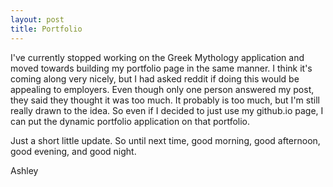```yaml
---
layout: post
title: Portfolio
---
```


I've currently stopped working on the Greek Mythology application and moved towards building my portfolio page in the same manner. I think it's coming along very nicely, but I had asked reddit if doing this would be appealing to employers. Even though only one person answered my post, they said they thought it was too much. It probably is too much, but I'm still really drawn to the idea. So even if I decided to  just use my github.io page, I can put the dynamic portfolio application on that portfolio.

Just a short little update. So until next time, good morning, good afternoon, good evening, and good night.

Ashley